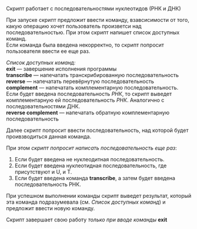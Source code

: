 Скрипт работает с последовательностями нуклеотидов (РНК и ДНК)

При запуске скрипт предложит ввести команду, взавсисимости от того, какую операцию хочет пользователь произветси над последовательностью. 
При этом скрипт напишет список доступных команд.  
Если команда была введена некорректно, то скрипт попросит пользователя ввести ее еще раз.

_Список доступных команд:_  
**exit** — завершение исполнения программы  
**transcribe** — напечатать транскрибированную последовательность  
**reverse** — напечатать перевёрнутую последовательность  
**complement** — напечатать комплементарную последовательность. Если будет введена последовательность _РНК_, то скрипт выведет комплементарную ей последовательность _РНК_. Аналогично с  последовательностями ДНК.   
**reverse complement** — напечатать обратную комплементарную последовательность  

Далее скрипт попросит ввести последовательность, над которой будет проивзводиться данная команда.  

При этом _скрипт попросит написать последовательность еще раз_:  
1) Если будет введена не нуклеодитная последовательность.
2) Если будет введена нуклеотидная последовательность, где присутствуют и U, и T.
3) Если будет введена команда **transcribe**, а затем будет введена последовательность РНК.

При успешном выполнении команды скрипт выведет результат, который эта команда подразумевала (см. _Список доступных команд_) и предложит ввести новую команду.  

Скрипт завершает свою работу _только при вводе команды_ **exit**
